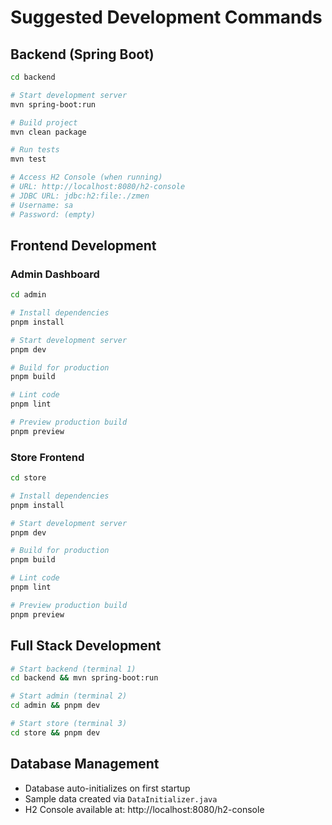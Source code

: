# Suggested Development Commands

## Backend (Spring Boot)
```bash
cd backend

# Start development server
mvn spring-boot:run

# Build project
mvn clean package

# Run tests
mvn test

# Access H2 Console (when running)
# URL: http://localhost:8080/h2-console
# JDBC URL: jdbc:h2:file:./zmen
# Username: sa
# Password: (empty)
```

## Frontend Development

### Admin Dashboard
```bash
cd admin

# Install dependencies
pnpm install

# Start development server
pnpm dev

# Build for production
pnpm build

# Lint code
pnpm lint

# Preview production build
pnpm preview
```

### Store Frontend
```bash
cd store

# Install dependencies
pnpm install

# Start development server
pnpm dev

# Build for production
pnpm build

# Lint code
pnpm lint

# Preview production build
pnpm preview
```

## Full Stack Development
```bash
# Start backend (terminal 1)
cd backend && mvn spring-boot:run

# Start admin (terminal 2)
cd admin && pnpm dev

# Start store (terminal 3)
cd store && pnpm dev
```

## Database Management
- Database auto-initializes on first startup
- Sample data created via `DataInitializer.java`
- H2 Console available at: http://localhost:8080/h2-console